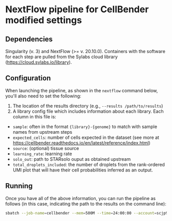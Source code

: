 # NextFlow pipeline for CellBender modified settings

## Dependencies
Singularity (v. 3) and NextFlow (>= v. 20.10.0). Containers with the software for each step are pulled from the Sylabs cloud library (https://cloud.sylabs.io/library).


## Configuration

When launching the pipeline, as shown in the `nextflow` command below, you'll also need to set the following:

1. The location of the results directory (e.g., `--results /path/to/results`)
2. A library config file which includes information about each library. Each column in this file is: 
* `sample`: often in the format `{library}-{genome}` to match with sample names from upstream steps
* `expected_cells`: number of cells expected in the dataset (see more at https://cellbender.readthedocs.io/en/latest/reference/index.html)
* `source`: (optional) tissue source
* `learning_rate`: learning rate
* `solo_out`: path to STARsolo ouput as obtained upstream
* `total_droplets_included`: the number of droplets from the rank-ordered UMI plot that will have their cell probabilities inferred as an output. 

## Running
Once you have all of the above information, you can run the pipeline as follows (in this case, indicating the path to the results on the command line):

```bash
sbatch --job-name=cellbender --mem=500M --time=24:00:00 --account=scjp99 --mail-user=vthihong@umich.edu --mail-type=END,FAIL --signal=B:TERM@60 --wrap="exec ~/tools/nextflow run -resume --library_info library_info.tsv --results /path/to/results/cellbender /path/to/main.nf"
```

